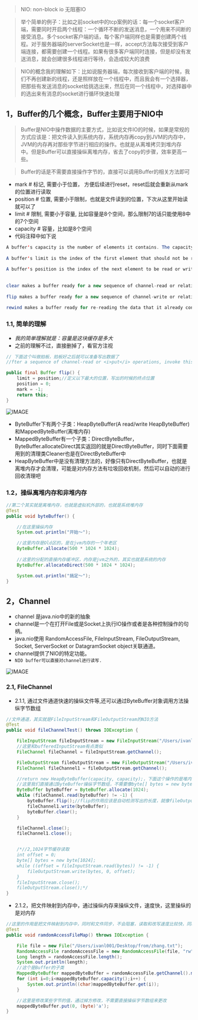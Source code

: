 > NIO: non-block io 无阻塞IO

> 举个简单的例子：比如之前socket中的tcp案例的话：每一个socket客户端，需要同时开启两个线程：一个循环不断的发送消息，一个用来不间断的接受消息。多个socket客户端的话，每个客户端同样也是需要创建两个线程。对于服务器端的serverSocket也是一样，accept方法每次接受到客户端连接，都需要创建一个线程。如果有很多客户端同时连接，但是却没有发送消息，就会创建很多线程进行等待，会造成较大的浪费

> NIO的概念我的理解如下：比如说服务器端，每次接收到客户端的时候，我们不再创建新的线程，还是照样放在一个线程中，而且我会有一个选择器，把那些有发送消息的socket给挑选出来，然后在同一个线程中，对选择器中的选出来有消息的socket进行循环快速处理

> 

## 1，Buffer的几个概念，Buffer主要用于NIO中

> Buffer是NIO中操作数据的主要方式，比如说文件IO的时候，如果是常规的方式应该是：把文件读入到系统内存，系统内存再copy到JVM的内存中，JVM的内存再对那些字节进行相应的操作。也就是从离堆拷贝到堆内存中。但是Buffer可以直接操纵离堆内存，省去了copy的步骤，效率更高一些。

> Buffer的话是不需要直接操作字节的，直接可以调用Buffer的相关方法即可

* mark        	# 标记, 需要小于位置， 方便后续进行reset，reset后就会重新从mark的位置进行读取
* position       # 位置, 需要小于限制，也就是文件读到的位置，下次从这里开始读就可以了
* limit              # 限制, 需要小于容量, 比如容量是8个空间，那么限制7的话只能使用8中的7个空间
* capacity       # 容量，比如是8个空间
* 代码注释中如下说

```java
A buffer's capacity is the number of elements it contains. The capacity of a buffer is never negative and never changes.
  
A buffer's limit is the index of the first element that should not be read or written. A buffer's limit is never negative and is never greater than its capacity.
  
A buffer's position is the index of the next element to be read or written. A buffer's position is never negative and is never greater than its limit.
  
  
clear makes a buffer ready for a new sequence of channel-read or relative put operations: It sets the limit to the capacity and the position to zero.
  
flip makes a buffer ready for a new sequence of channel-write or relative get operations: It sets the limit to the current position and then sets the position to zero.
  
rewind makes a buffer ready for re-reading the data that it already contains: It leaves the limit unchanged and sets the position to zero.
```





### 1.1, 简单的理解

* *我的简单理解就是：容量是这块缓存是多大*
* 之前的理解不过，直接删掉了，看官方注视
```java
// 下面这个叫做拍板，拍板好之后就可以准备写出数据了
//fter a sequence of channel-read or <i>put</i> operations, invoke this method to prepare for a sequence of channel-write or relative <i>get</i> operations.

public final Buffer flip() {
    limit = position;//定义以下最大的位置，写出的时候的终点位置
    position = 0; 
    mark = -1;
    return this;
}
```

![IMAGE](https://learningnotebookv1-1302566743.cos.ap-nanjing.myqcloud.com/img/B390D04729163554A06791F87B771137.jpg)

* ByteBuffer下有两个子类：HeapByteBuffer(A read/write HeapByteBuffer)和MappedByteBuffer(离堆内存)
* MappedByteBuffer有一个子类：DirectByteBuffer，ByteBuffer.allocateDirect其实返回的就是DirectByteBuffer，同时下面需要用到的清理类Cleaner也是在DirectByteBuffer中
* HeapByteBuffer中是没有清理方法的，好像只有DirectByteBuffer，也就是离堆内存才会清理，可能是对内存方法有垃圾回收机制，然后可以自动的进行回收清理吧


### 1.2，操纵离堆内存和非堆内存
```java
//第二个其实就是离堆内存，也就是虚拟机外部的，也就是系统堆内存
@Test
public void byteBuffer() {

    //在这里操纵内存
    System.out.println("开始～");

    //这里内存是Old区的，是在jvm内存的一个年老区
    ByteBuffer.allocate(500 * 1024 * 1024);
  
    //这里的分配的直接内存缓冲区，内存是jvm之外的，其实也就是系统的内存
    ByteBuffer.allocateDirect(500 * 1024 * 1024);

    System.out.println("搞定～");
}
```

## 2，Channel
* channel 是java.nio中的新的抽象
* channel是一个在打开File或是Socket上执行IO操作或者是各种控制操作的句柄。
* java.nio使用 RandomAccessFile, FileInputStream, FileOutputStream, Socket, ServerSocket or DatagramSocket object关联通道。
* channel提供了NIO的特定功能。
* `NIO buffer可以直接对channel进行读写.`

![IMAGE](https://learningnotebookv1-1302566743.cos.ap-nanjing.myqcloud.com/img/C799F2C2BF103333C636CF5638085431.jpg)

### 2.1, FileChannel
* 2.1.1, 通过文件通道快速的操纵文件等,还可以通过ByteBuffer对象调用方法操纵字节数组
```java
//文件通道，其实就是FileInputStream和FileOutputStream的NIO方法
@Test
public void fileChannelTest() throws IOException {

    FileInputStream fileInputStream = new FileInputStream("/Users/ivanl001/Desktop/from/01.jpg");
    //这里和bufferedInputStream有点类似
    FileChannel fileChannel = fileInputStream.getChannel();

    FileOutputStream fileOutputStream = new FileOutputStream("/Users/ivanl001/Desktop/to/01.jpg");
    FileChannel fileChannel1 = fileOutputStream.getChannel();

    //return new HeapByteBuffer(capacity, capacity);，下面这个操作的是堆内存
    //这里我们直接通过ByteBuffer操纵字节数组，不需要像byte[] bytes = new byte[1024];这样还要手动的处理这些字节数组
    ByteBuffer byteBuffer = ByteBuffer.allocate(1024);
    while (fileChannel.read(byteBuffer) != -1) {
        byteBuffer.flip();//flip的作用应该是自动检测写出的长度，就像fileOutputStream.write(bytes, 0, offset);需要指定offset一样
        fileChannel1.write(byteBuffer);
        byteBuffer.clear();
    }

    fileChannel.close();
    fileChannel1.close();


    /*//2,1024字节缓存读取
    int offset = 0;
    byte[] bytes = new byte[1024];
    while ((offset = fileInputStream.read(bytes)) != -1) {
        fileOutputStream.write(bytes, 0, offset);
    }
    fileInputStream.close();
    fileOutputStream.close();*/
}
```
* 2.1.2，把文件映射到内存中，通过操纵内存来操纵文件，速度快，这里操纵的是对内存
```java
//这里的作用是把文件映射到内存中，同时和文件同步，不会阻塞，读取和改写速度比较快，同时可以同步到文件中
@Test
public void ramdomAccessFileMap() throws IOException {

    File file = new File("/Users/ivanl001/Desktop/from/zhang.txt");
    RandomAccessFile randomAccessFile = new RandomAccessFile(file, "rw");
    Long length = randomAccessFile.length();
    System.out.println(length);
    //这个是Buffer的子类
    MappedByteBuffer mappedByteBuffer = randomAccessFile.getChannel().map(FileChannel.MapMode.READ_WRITE, 0, 5);
    for (int i=0;i<mappedByteBuffer.capacity();i++) {
        System.out.println((char)mappedByteBuffer.get(i));
    }

    //这里是修改某些字节的值，通过掉方修改，不需要直接操纵字节数组来更改
    mappedByteBuffer.put(0, (byte)'a');
}
```

